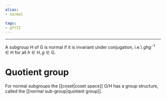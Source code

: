 ```yaml
---
alias:
- normal

tags:
- qftII
---
```

---
A subgroup $\text{H}$ of $\text{G}$ is normal
if it is invariant under conjugation,
i.e.\ $ghg^{-1}\in\text{H}$ for all $h\in\text{H},g\in\text{G}$.

# Quotient group
For normal subgroups the [[coset|coset space]] $\text{G}/\text{H}$
has a group structure, called the [[normal sub-group|quotient group]].